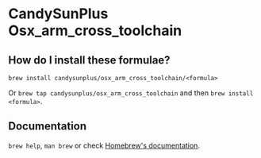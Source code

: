 # CandySunPlus Osx_arm_cross_toolchain

## How do I install these formulae?

`brew install candysunplus/osx_arm_cross_toolchain/<formula>`

Or `brew tap candysunplus/osx_arm_cross_toolchain` and then `brew install <formula>`.

## Documentation

`brew help`, `man brew` or check [Homebrew's documentation](https://docs.brew.sh).
